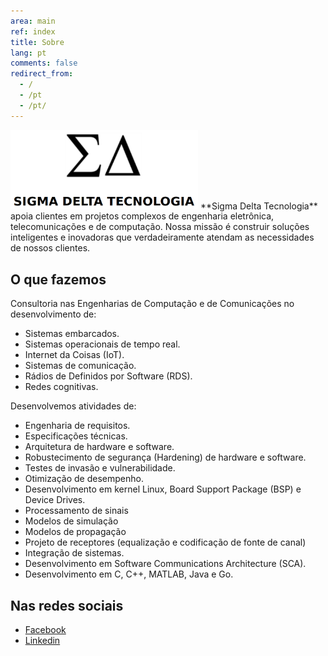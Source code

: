 ```yaml
---
area: main
ref: index
title: Sobre
lang: pt
comments: false
redirect_from: 
  - /
  - /pt
  - /pt/
---
```


<img src="/img/logo-pt.png" style="width: 300px"  />
**Sigma Delta Tecnologia** apoia clientes em projetos complexos de engenharia eletrônica, telecomunicações e de computação. Nossa missão é construir soluções inteligentes e inovadoras que verdadeiramente atendam as necessidades de nossos clientes. 

## O que fazemos

Consultoria nas Engenharias de Computação e de Comunicações no desenvolvimento de:

* Sistemas embarcados.
* Sistemas operacionais de tempo real.
* Internet da Coisas (IoT).
* Sistemas de comunicação.
* Rádios de Definidos por Software (RDS).
* Redes cognitivas.

Desenvolvemos atividades de:

* Engenharia de requisitos.
* Especificações técnicas.
* Arquitetura de hardware e software.
* Robustecimento de segurança (Hardening) de hardware e software.
* Testes de invasão e vulnerabilidade.
* Otimização de desempenho.
* Desenvolvimento em kernel Linux, Board Support Package (BSP) e Device Drives.
* Processamento de sinais
* Modelos de simulação
* Modelos de propagação
* Projeto de receptores (equalização e codificação de fonte de canal)
* Integração de sistemas.
* Desenvolvimento em Software Communications Architecture (SCA).
* Desenvolvimento em C, C++, MATLAB, Java e Go.

## Nas redes sociais

* [Facebook](https://www.facebook.com/SigmaDeltaTechnology/)
* [Linkedin](https://www.linkedin.com/company/sigmadelta/)